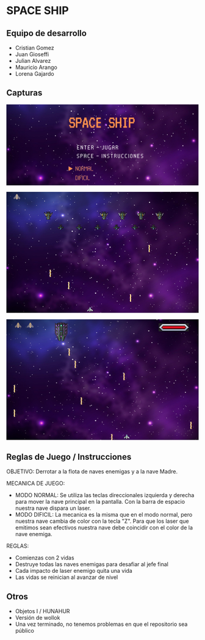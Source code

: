 # SPACE SHIP

## Equipo de desarrollo

- Cristian Gomez
- Juan Gioseffi
- Julian Alvarez
- Mauricio Arango
- Lorena Gajardo

## Capturas

![pantalla principal](https://github.com/obj1-unahur-2024s1/TPGameIntegrador-random/blob/master/image/principalRM.png)

![juego](https://github.com/obj1-unahur-2024s1/TPGameIntegrador-random/blob/master/image/juegoRM.png)

![jefe](https://github.com/obj1-unahur-2024s1/TPGameIntegrador-random/blob/master/image/jefeRM.png)

## Reglas de Juego / Instrucciones

OBJETIVO: Derrotar a la flota de naves enemigas y a la nave Madre.

MECANICA DE JUEGO:

- MODO NORMAL: Se utiliza las teclas direccionales izquierda y derecha para mover la nave principal en la pantalla. Con la barra de espacio nuestra nave dispara un laser.
- MODO DIFICIL: La mecanica es la misma que en el modo normal, pero nuestra nave cambia de color con la tecla "Z". Para que los laser que emitimos sean efectivos nuestra nave debe coincidir con el color de la nave enemiga.

REGLAS:

- Comienzas con 2 vidas
- Destruye todas las naves enemigas para desafiar al jefe final
- Cada impacto de laser enemigo quita una vida
- Las vidas se reinician al avanzar de nivel

## Otros

- Objetos I / HUNAHUR
- Versión de wollok
- Una vez terminado, no tenemos problemas en que el repositorio sea público

